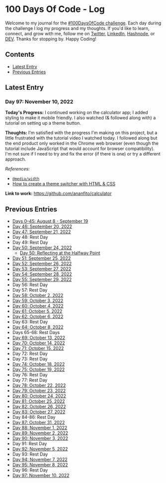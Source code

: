# 100 Days Of Code - Log
Welcome to my journal for the [#100DaysOfCode challenge](https://www.100daysofcode.com/). Each day during the challenge I log my progress and my thoughts. If you'd like to learn, connect, and grow with me, follow me on [Twitter](https://twitter.com/wordsbyfifi/), [LinkedIn](https://linkedin.com/in/anthonynanfito), [Hashnode](https://ananfito.hashnode.dev/), or [DEV](https://dev.to/ananfito). Thanks for stopping by. Happy Coding!

## Contents

- [Latest Entry](#latest-entry)
- [Previous Entries](#previous-entries)

## Latest Entry

### Day 97: November 10, 2022

**Today's Progress:** I continued working on the calculator app; I added styling to make it mobile friendly. I also watched (& followed along with) a tutorial on setting up a theme button.

**Thoughts:** I'm satisfied with the progress I'm making on this project, but a little frustrated with the tutorial video I watched today. I followed along but the end product only worked in the Chrome web browser (even though the tutorial include JavaScript that would account for browser compatibility). I'm not sure if I need to try and fix the error (if there is one) or try a different approach. 

*References:*

- [`@media/width`](https://developer.mozilla.org/en-US/docs/Web/CSS/@media/width)
- [How to create a theme switcher with HTML & CSS](https://youtu.be/fyuao3G-2qg)

**Link to work:** https://github.com/ananfito/calculator

## Previous Entries

- [Days 0–45: August 8 - September 19](./days0-45.md)
- [Day 46: September 20, 2022](./day46.md)
- [Day 47: September 21, 2022](./day47.md)
- Day 48: Rest Day
- Day 49: Rest Day
- [Day 50: September 24, 2022](./day50.md)
  - [Day 50: Reflecting at the Halfway Point](./day50-reflection.md)
- [Day 51: September 25, 2022](./day51.md)
- [Day 52: September 26, 2022](./day52.md)
- [Day 53: September 27, 2022](./day53.md)
- [Day 54: September 28, 2022](./day54.md)
- [Day 55: September 29, 2022](./day55.md)
- Day 56: Rest Day
- Day 57: Rest Day
- [Day 58: October 2, 2022](./day58.md)
- [Day 59: October 3, 2022](./day59.md)
- [Day 60: October 4, 2022](./day60.md)
- [Day 61: October 5, 2022](./day61.md)
- [Day 62: October 6, 2022](./day62.md)
- Day 63: Rest Day
- [Day 64: October 8, 2022](./day64.md)
- Days 65-68: Rest Days
- [Day 69: October 13, 2022](./day69.md)
- [Day 70: October 14, 2022](./day70.md)
- [Day 71: October 15, 2022](./day71.md)
- Day 72: Rest Day
- Day 73: Rest Day
- [Day 74: October 18, 2022](./day74.md)
- [Day 75: October 19, 2022](./day75.md)
- Day 76: Rest Day
- Day 77: Rest Day
- [Day 78: October 22, 2022](./day78.md)
- [Day 79: October 23, 2022](./day79.md)
- [Day 80: October 24, 2022](./day80.md)
- [Day 81: October 25, 2022](./day81.md)
- [Day 82: October 26, 2022](./day82.md)
- [Day 83: October 27, 2022](./day83.md)
- Day 84-86: Rest Day
- [Day 87: October 31, 2022](./day87.md)
- [Day 88: November 1, 2022](./day88.md)
- [Day 89: November 2, 2022](./day89.md)
- [Day 90: November 3, 2022](./day90.md)
- Day 91: Rest Day
- [Day 92: November 5, 2022](./day92.md)
- Day 93: Rest Day
- [Day 94: November 7, 2022](./day94.md)
- [Day 95: November 8, 2022](./day95.md)
- Day 96: Rest Day
- [Day 97: November 10, 2022](./day97.md)
